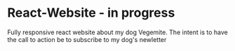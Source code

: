 # React-Website - in progress

Fully responsive react website about my dog Vegemite. The intent is to have the call to action be to subscribe to my dog's newletter
